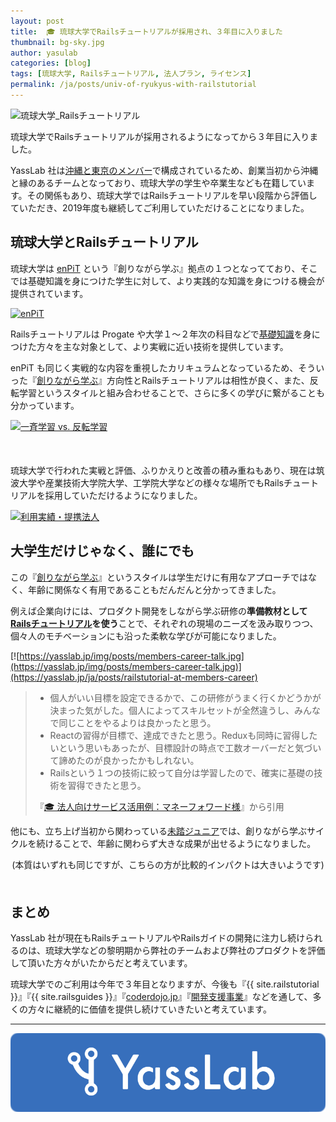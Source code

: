 ```yaml
---
layout: post
title:  🎓 琉球大学でRailsチュートリアルが採用され、３年目に入りました
thumbnail: bg-sky.jpg
author: yasulab
categories: [blog]
tags: [琉球大学, Railsチュートリアル, 法人プラン, ライセンス]
permalink: /ja/posts/univ-of-ryukyus-with-railstutorial
---
```


![琉球大学_Railsチュートリアル](https://i.gyazo.com/7406086e6e52822e792c28bfb7225f1a.png)

琉球大学でRailsチュートリアルが採用されるようになってから３年目に入りました。

YassLab 社は[沖縄と東京のメンバー](https://yasslab.jp/ja/#members)で構成されているため、創業当初から沖縄と縁のあるチームとなっており、琉球大学の学生や卒業生なども在籍しています。その関係もあり、琉球大学ではRailsチュートリアルを早い段階から評価していただき、2019年度も継続してご利用していただけることになりました。

## 琉球大学とRailsチュートリアル

琉球大学は [enPiT](http://www.enpit.jp/) という『創りながら学ぶ』拠点の１つとなってており、そこでは基礎知識を身につけた学生に対して、より実践的な知識を身につける機会が提供されています。

[![enPiT](https://i.gyazo.com/71bcec22d6498d823564578062fb209f.png)](http://www.enpit.jp/)

Railsチュートリアルは Progate や大学１〜２年次の科目などで[基礎知識](https://railstutorial.jp/chapters/beginning?version=5.1#sec-prerequisites)を身につけた方々を主な対象として、より実戦に近い技術を提供しています。

enPiT も同じく実戦的な内容を重視したカリキュラムとなっているため、そういった『[創りながら学ぶ](https://speakerdeck.com/yasslab/learn-by-your-own-projects)』方向性とRailsチュートリアルは相性が良く、また、反転学習というスタイルと組み合わせることで、さらに多くの学びに繋がることも分かっています。

[![一斉学習 vs. 反転学習](https://i.gyazo.com/1c47e531994e2f959cf6281c8f97e501.png)]()

<div style="margin-bottom: 50px;">
  <script async class="speakerdeck-embed" data-id="6e2509dc377644c480c230ba57ff22e0" data-ratio="1.33333333333333" src="//speakerdeck.com/assets/embed.js"></script>
</div>

琉球大学で行われた実戦と評価、ふりかえりと改善の積み重ねもあり、現在は筑波大学や産業技術大学院大学、工学院大学などの様々な場所でもRailsチュートリアルを採用していただけるようになりました。

[![利用実績・提携法人](https://i.gyazo.com/c854a1e335ac52c452528842edb7128e.png)](https://railstutorial.jp/#partners)


## 大学生だけじゃなく、誰にでも

この『[創りながら学ぶ](https://speakerdeck.com/yasslab/learn-by-your-own-projects)』というスタイルは学生だけに有用なアプローチではなく、年齢に関係なく有用であることもだんだんと分かってきました。

例えば企業向けには、プロダクト開発をしながら学ぶ研修の**準備教材として[Railsチュートリアル](https://railstutorial.jp/)を使う**ことで、それぞれの現場のニーズを汲み取りつつ、個々人のモチベーションにも沿った柔軟な学びが可能になりました。

[![https://yasslab.jp/img/posts/members-career-talk.jpg](https://yasslab.jp/img/posts/members-career-talk.jpg)](https://yasslab.jp/ja/posts/railstutorial-at-members-career)

> - 個人がいい目標を設定できるかで、この研修がうまく行くかどうかが決まった気がした。個人によってスキルセットが全然違うし、みんなで同じことをやるよりは良かったと思う。
> - Reactの習得が目標で、達成できたと思う。Reduxも同時に習得したいという思いもあったが、目標設計の時点で工数オーバーだと気づいて諦めたのが良かったかもしれない。
> - Railsという１つの技術に絞って自分は学習したので、確実に基礎の技術を習得できたと思う。
>
> 『[🎓 法人向けサービス活用例：マネーフォワード様](https://yasslab.jp/ja/posts/learning-by-making)』から引用


他にも、立ち上げ当初から関わっている[未踏ジュニア](https://jr.mitou.org/)では、創りながら学ぶサイクルを続けることで、年齢に関わらず大きな成果が出せるようになりました。

<div style="margin-bottom: 50px; text-align:center">
  <script async class="speakerdeck-embed" data-id="84478dc5774b42739288c8424b10177e" data-ratio="1.33333333333333" src="//speakerdeck.com/assets/embed.js"></script>
  (本質はいずれも同じですが、こちらの方が比較的インパクトは大きいようです)
</div>


## まとめ

YassLab 社が現在もRailsチュートリアルやRailsガイドの開発に注力し続けられるのは、琉球大学などの黎明期から弊社のチームおよび弊社のプロダクトを評価して頂いた方々がいたからだと考えています。

琉球大学でのご利用は今年で３年目となりますが、今後も『{{ site.railstutorial }}』『{{ site.railsguides }}』『[coderdojo.jp](https://coderdojo.jp)』『[開発支援事業](/ja/agile)』などを通して、多くの方々に継続的に価値を提供し続けていきたいと考えています。

-----

[![YassLab Inc.](/img/logos/800x200.png)](/)


